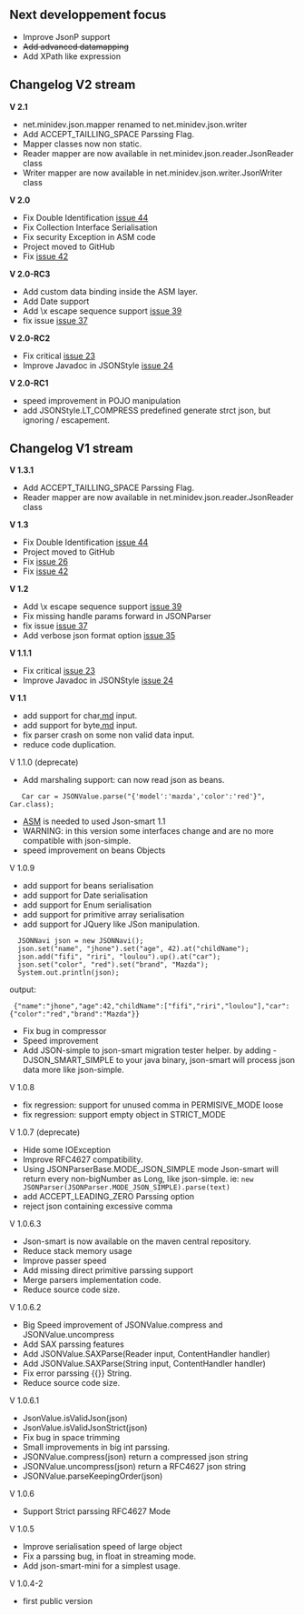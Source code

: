 ## Next developpement focus ##
  * Improve JsonP support
  * ~~Add advanced datamapping~~
  * Add XPath like expression

## Changelog V2 stream ##

**V 2.1**
  * net.minidev.json.mapper renamed to net.minidev.json.writer
  * Add ACCEPT\_TAILLING\_SPACE Parssing Flag.
  * Mapper classes now non static.
  * Reader mapper are now available in net.minidev.json.reader.JsonReader class
  * Writer mapper are now available in net.minidev.json.writer.JsonWriter class

**V 2.0**
  * Fix Double Identification [issue 44](http://code.google.com/p/json-smart/issues/detail?id=44)
  * Fix Collection Interface Serialisation
  * Fix security Exception in ASM code
  * Project moved to GitHub
  * Fix [issue 42](http://code.google.com/p/json-smart/issues/detail?id=42)

**V 2.0-RC3**
  * Add custom data binding inside the ASM layer.
  * Add Date support
  * Add \x escape sequence support [issue 39](http://code.google.com/p/json-smart/issues/detail?id=39)
  * fix issue [issue 37](http://code.google.com/p/json-smart/issues/detail?id=37)

**V 2.0-RC2**
  * Fix critical [issue 23](http://code.google.com/p/json-smart/issues/detail?id=23)
  * Improve Javadoc in JSONStyle [issue 24](http://code.google.com/p/json-smart/issues/detail?id=23)

**V 2.0-RC1**
  * speed improvement in POJO manipulation
  * add JSONStyle.LT\_COMPRESS predefined generate strct json, but ignoring / escapement.



## Changelog V1 stream ##


**V 1.3.1**
  * Add ACCEPT\_TAILLING\_SPACE Parssing Flag.
  * Reader mapper are now available in net.minidev.json.reader.JsonReader class

**V 1.3**
  * Fix Double Identification [issue 44](http://code.google.com/p/json-smart/issues/detail?id=44)
  * Project moved to GitHub
  * Fix [issue 26](http://code.google.com/p/json-smart/issues/detail?id=26)
  * Fix [issue 42](http://code.google.com/p/json-smart/issues/detail?id=42)

**V 1.2**
  * Add \x escape sequence support [issue 39](http://code.google.com/p/json-smart/issues/detail?id=39)
  * Fix missing handle params forward in JSONParser
  * fix issue [issue 37](http://code.google.com/p/json-smart/issues/detail?id=37)
  * Add verbose json format option [issue 35](http://code.google.com/p/json-smart/issues/detail?id=35)

**V 1.1.1**
  * Fix critical [issue 23](http://code.google.com/p/json-smart/issues/detail?id=23)
  * Improve Javadoc in JSONStyle [issue 24](http://code.google.com/p/json-smart/issues/detail?id=23)

**V 1.1**
  * add support for char[.md](.md) input.
  * add support for byte[.md](.md) input.
  * fix parser crash on some non valid data input.
  * reduce code duplication.

V 1.1.0 (deprecate)
  * Add marshaling support: can now read json as beans.
```
   Car car = JSONValue.parse("{'model':'mazda','color':'red'}", Car.class);
```
  * [ASM](http://asm.ow2.org) is needed to used Json-smart 1.1
  * WARNING: in this version some interfaces change and are no more compatible with json-simple.
  * speed improvement on beans Objects

V 1.0.9
  * add support for beans serialisation
  * add support for Date serialisation
  * add support for Enum serialisation
  * add support for primitive array serialisation
  * add support for JQuery like JSon manipulation.
```
  JSONNavi json = new JSONNavi();
  json.set("name", "jhone").set("age", 42).at("childName");
  json.add("fifi", "riri", "loulou").up().at("car");
  json.set("color", "red").set("brand", "Mazda");
  System.out.println(json);
```
output:
```
 {"name":"jhone","age":42,"childName":["fifi","riri","loulou"],"car":{"color":"red","brand":"Mazda"}}
```
  * Fix bug in compressor
  * Speed improvement
  * Add JSON-simple to json-smart migration tester helper. by adding -DJSON\_SMART\_SIMPLE to your java binary, json-smart will process json data more like json-simple.

V 1.0.8
  * fix regression: support for unused comma in PERMISIVE\_MODE loose
  * fix regression: support empty object in STRICT\_MODE

V 1.0.7 (deprecate)
  * Hide some IOException
  * Improve RFC4627 compatibility.
  * Using JSONParserBase.MODE\_JSON\_SIMPLE mode Json-smart will return every non-bigNumber as Long, like json-simple. ie:
`new JSONParser(JSONParser.MODE_JSON_SIMPLE).parse(text)`
  * add ACCEPT\_LEADING\_ZERO Parssing option
  * reject json containing excessive comma

V 1.0.6.3
  * Json-smart is now available on the maven central repository.
  * Reduce stack memory usage
  * Improve passer speed
  * Add missing direct primitive parssing support
  * Merge parsers implementation code.
  * Reduce source code size.

V 1.0.6.2
  * Big Speed improvement of JSONValue.compress and JSONValue.uncompress
  * Add SAX parssing features
  * Add JSONValue.SAXParse(Reader input, ContentHandler handler)
  * Add JSONValue.SAXParse(String input, ContentHandler handler)
  * Fix error parssing {{}} String.
  * Reduce source code size.

V 1.0.6.1
  * JsonValue.isValidJson(json)
  * JsonValue.isValidJsonStrict(json)
  * Fix bug in space trimming
  * Small improvements in big int parssing.
  * JSONValue.compress(json) return a compressed json string
  * JSONValue.uncompress(json) return a RFC4627 json string
  * JSONValue.parseKeepingOrder(json)

V 1.0.6
  * Support Strict parssing RFC4627 Mode

V 1.0.5
  * Improve serialisation speed of large object
  * Fix a parssing bug, in float in streaming mode.
  * Add json-smart-mini for a simplest usage.

V 1.0.4-2
  * first public version